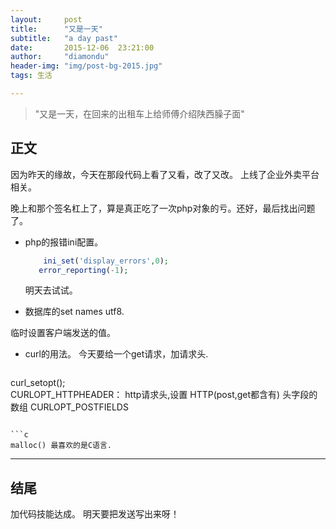 ```yaml
---
layout:     post
title:      "又是一天"
subtitle:   "a day past"
date:       2015-12-06  23:21:00
author:     "diamondu"
header-img: "img/post-bg-2015.jpg"
tags: 生活

---
```


> "又是一天，在回来的出租车上给师傅介绍陕西臊子面"

## 正文

因为昨天的缘故，今天在那段代码上看了又看，改了又改。
上线了企业外卖平台相关。

晚上和那个签名杠上了，算是真正吃了一次php对象的亏。还好，最后找出问题了。

* php的报错ini配置。

  ```php
      ini_set('display_errors',0);  
     error_reporting(-1);
   ```
   明天去试试。
 
 
*  数据库的set names utf8.  
 
 临时设置客户端发送的值。
 
 
*  curl的用法。
  今天要给一个get请求，加请求头.
  
   ```php
  curl_setopt();  
  CURLOPT_HTTPHEADER： http请求头,设置     HTTP(post,get都含有) 头字段的数组
  CURLOPT_POSTFIELDS
   ```            
 
```c
 malloc() 最喜欢的是C语言. 
```
   
----
 
## 结尾
 加代码技能达成。
 明天要把发送写出来呀！

